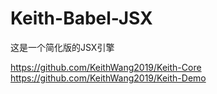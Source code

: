 # Keith-Babel-JSX
这是一个简化版的JSX引擎

https://github.com/KeithWang2019/Keith-Core  
https://github.com/KeithWang2019/Keith-Demo
